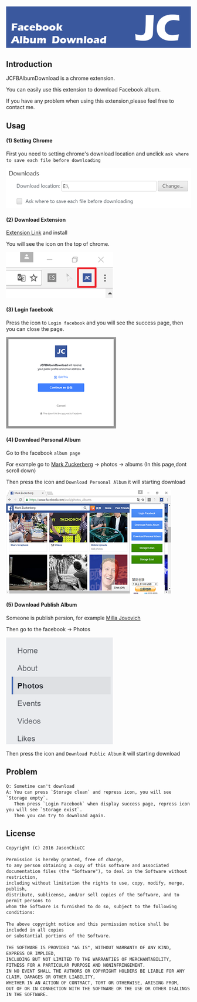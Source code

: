 [![JCFB Album Download](https://github.com/JasonChiuCC/JCFBAlbumDownload/blob/master/image/logo.png "JCFBAlbumDownload")](https://github.com/JasonChiuCC/JCFBAlbumDownload)

## Introduction

JCFBAlbumDownload is a chrome extension.

You can easily use this extension to download Facebook album.

If you have any problem when using this extension,please feel free to contact me.

## Usag

#### (1) Setting Chrome

First you need to setting chrome's download location and unclick `ask where to save each file before downloading`

[![image3](https://github.com/JasonChiuCC/JCFBAlbumDownload/blob/master/image/image3.png "image3")](https://github.com/JasonChiuCC/JCFBAlbumDownload)

#### (2) Download Extension

[Extension Link](https://chrome.google.com/webstore/detail/jc-facebook-album-downloa/jeponbopcmlgdnbkdmpnbhggmbhcpojp) and install

You will see the icon on the top of chrome.

[![image1](https://github.com/JasonChiuCC/JCFBAlbumDownload/blob/master/image/image1.png "image1")](https://github.com/JasonChiuCC/JCFBAlbumDownload)

#### (3) Login facebook

Press the icon to `Login facebook` and you will see the success page, then you can close the page.

[![image2](https://github.com/JasonChiuCC/JCFBAlbumDownload/blob/master/image/image2.png "image1")](https://github.com/JasonChiuCC/JCFBAlbumDownload)

#### (4) Download Personal Album

Go to the facebook `album page`

For example go to [Mark Zuckerberg](https://www.facebook.com/zuck/photos_albums) -> photos -> albums (In this page,dont scroll down)

Then press the icon and `Download Personal Album` it will starting download

[![image4](https://github.com/JasonChiuCC/JCFBAlbumDownload/blob/master/image/image4.png "image4")](https://github.com/JasonChiuCC/JCFBAlbumDownload)

#### (5) Download Publish Album

Someone is publish persion, for example [Milla Jovovich](https://www.facebook.com/pg/MillaJovovich/photos/?ref=page_internal)

Then go to the facebook -> Photos

[![image5](https://github.com/JasonChiuCC/JCFBAlbumDownload/blob/master/image/image5.png "image5")](https://github.com/JasonChiuCC/JCFBAlbumDownload)

Then press the icon and `Download Public Album` it will starting download


## Problem
```
Q: Sometime can't download 
A: You can press `Storage clean` and repress icon, you will see `Storage empty`.
   Then press `Login Facebook` when display success page, repress icon you will see `Storage exist`.
   Then you can try to download again.
```   

## License

```
Copyright (C) 2016 JasonChiuCC

Permission is hereby granted, free of charge, 
to any person obtaining a copy of this software and associated 
documentation files (the "Software"), to deal in the Software without restriction, 
including without limitation the rights to use, copy, modify, merge, publish, 
distribute, sublicense, and/or sell copies of the Software, and to permit persons to 
whom the Software is furnished to do so, subject to the following conditions:

The above copyright notice and this permission notice shall be included in all copies 
or substantial portions of the Software.

THE SOFTWARE IS PROVIDED "AS IS", WITHOUT WARRANTY OF ANY KIND, EXPRESS OR IMPLIED, 
INCLUDING BUT NOT LIMITED TO THE WARRANTIES OF MERCHANTABILITY, 
FITNESS FOR A PARTICULAR PURPOSE AND NONINFRINGEMENT. 
IN NO EVENT SHALL THE AUTHORS OR COPYRIGHT HOLDERS BE LIABLE FOR ANY CLAIM, DAMAGES OR OTHER LIABILITY, 
WHETHER IN AN ACTION OF CONTRACT, TORT OR OTHERWISE, ARISING FROM, 
OUT OF OR IN CONNECTION WITH THE SOFTWARE OR THE USE OR OTHER DEALINGS IN THE SOFTWARE.
```
